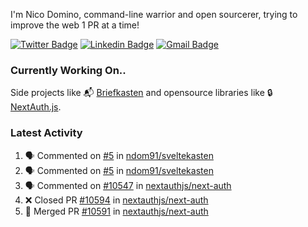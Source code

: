 
I'm Nico Domino, command-line warrior and open sourcerer, trying to improve the web 1 PR at a time!

[![Twitter Badge](https://img.shields.io/badge/-@ndom91-1ca0f1?style=flat-square&labelColor=1ca0f1&logo=twitter&logoColor=white&link=https://twitter.com/ndom91)](https://twitter.com/ndom91) [![Linkedin Badge](https://img.shields.io/badge/-ndom91-blue?style=flat-square&logo=Linkedin&logoColor=white&link=https://www.linkedin.com/in/ndom91/)](https://www.linkedin.com/in/ndom91/) [![Gmail Badge](https://img.shields.io/badge/-yo@ndo.dev-c14438?style=flat-square&logo=mail.ru&logoColor=white&link=mailto:yo@ndo.dev)](mailto:yo@ndo.dev)

### Currently Working On..

Side projects like 📬 [Briefkasten](https://briefkastenhq.com) and opensource libraries like 🔒 [NextAuth.js](https://github.com/nextauthjs/next-auth).

<!--START_SECTION_PROFILE_VIEWS:readme-info-->
<!--END_SECTION_PROFILE_VIEWS:readme-info-->

<!--START_SECTION_DAILY_COMMIT:readme-info-->
<!--END_SECTION_DAILY_COMMIT:readme-info-->

<!--START_SECTION_WEEKLY_COMMIT:readme-info-->
<!--END_SECTION_WEEKLY_COMMIT:readme-info-->

### Latest Activity

<!--START_SECTION:activity-->
1. 🗣 Commented on [#5](https://github.com/ndom91/sveltekasten/pull/5#issuecomment-2059258687) in [ndom91/sveltekasten](https://github.com/ndom91/sveltekasten)
2. 🗣 Commented on [#5](https://github.com/ndom91/sveltekasten/pull/5#issuecomment-2059254874) in [ndom91/sveltekasten](https://github.com/ndom91/sveltekasten)
3. 🗣 Commented on [#10547](https://github.com/nextauthjs/next-auth/issues/10547#issuecomment-2059067727) in [nextauthjs/next-auth](https://github.com/nextauthjs/next-auth)
4. ❌ Closed PR [#10594](https://github.com/nextauthjs/next-auth/pull/10594) in [nextauthjs/next-auth](https://github.com/nextauthjs/next-auth)
5. 🎉 Merged PR [#10591](https://github.com/nextauthjs/next-auth/pull/10591) in [nextauthjs/next-auth](https://github.com/nextauthjs/next-auth)
<!--END_SECTION:activity-->
